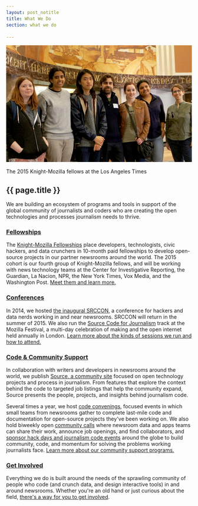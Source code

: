 ```yaml
---
layout: post_notitle
title: What We Do
section: what we do

---
```


<img src="/media/img/fellowsplaceholder.jpg" class="topline">
<p class="caption">The 2015 Knight-Mozilla fellows at the Los Angeles Times</p>

<h2>{{ page.title }}</h2

<p class="bodybig">We are building an ecosystem of programs and tools in support of the global community of journalists and coders who are creating the open technologies and processes journalism needs to thrive.</p>

### [Fellowships](fellowships/)

The [Knight-Mozilla Fellowships](fellowships/) place developers, technologists, civic hackers, and data crunchers in 10-month paid fellowships to develop open-source projects in our partner newsrooms around the world. The 2015 cohort is our fourth group of Knight-Mozilla fellows, and will be working with news technology teams at  the Center for Investigative Reporting, the Guardian, La Nacion, NPR, the New York Times, Vox Media, and the Washington Post. [Meet them and learn more.](fellowships/)

### [Conferences](conferences/)

In 2014, we hosted [the inaugural SRCCON](conferences/srccon.html), a conference for hackers and data nerds working in and near newsrooms. SRCCON will return in the summer of 2015. We also run the [Source Code for Journalism](conferences/mozfest.html) track at the Mozilla Festival, a multi-day celebration of making and the open internet held annually in London. [Learn more about the kinds of sessions we run and how to attend.](conferences/)

### [Code & Community Support](community/)

In collaboration with writers and developers in newsrooms around the world, we publish [Source, a community site](community/source.html) focused on open technology projects and process in journalism. From features that explore the context behind the code to targeted job listings that help the community expand, Source presents the people, projects, and insights behind journalism code.

Several times a year, we host [code convenings](community/convenings.html), focused events in which small teams from newsrooms gather to complete last-mile code and documentation for open-source projects they've been working on. We also hold biweekly open [community calls](community/calls.html) where newsroom data and apps teams can share their work, announce job openings, and find collaborators, and [sponsor hack days and journalism code events](community/hackdays.html) around the globe to build community, code, and momentum for solving the problems working journalists face. [Learn more about our community support programs.](community/)

### [Get Involved](/getinvolved/)

Everything we do is built around the needs of the sprawling community of people who code (and crunch data, and design interactive tools) in and around newsrooms. Whether you're an old hand or just curious about the field, [there's a way for you to get involved](/getinvolved/).
